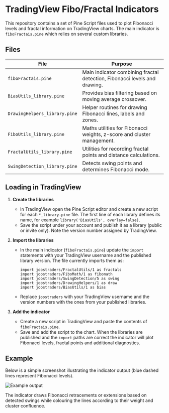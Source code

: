 # TradingView Fibo/Fractal Indicators

This repository contains a set of Pine Script files used to plot Fibonacci levels
and fractal information on TradingView charts. The main indicator is
`fiboFractais.pine` which relies on several custom libraries.

## Files

| File | Purpose |
| ---- | ------- |
| `fiboFractais.pine` | Main indicator combining fractal detection, Fibonacci levels and drawing. |
| `BiasUtils_library.pine` | Provides bias filtering based on moving average crossover. |
| `DrawingHelpers_library.pine` | Helper routines for drawing Fibonacci lines, labels and zones. |
| `FiboUtils_library.pine` | Maths utilities for Fibonacci weights, z-score and cluster management. |
| `FractalUtils_library.pine` | Utilities for recording fractal points and distance calculations. |
| `SwingDetection_library.pine` | Detects swing points and determines Fibonacci mode. |

## Loading in TradingView

1. **Create the libraries**
   - In TradingView open the Pine Script editor and create a new script for each
     `*_library.pine` file. The first line of each library defines its name, for
     example `library('BiasUtils', overlay=false)`.
   - Save the script under your account and publish it as a library (public or
     invite only). Note the version number assigned by TradingView.

2. **Import the libraries**
   - In the main indicator (`fiboFractais.pine`) update the `import` statements
     with your TradingView username and the published library version. The file
     currently imports them as:
     ```pine
     import joostraders/FractalUtils/1 as fractals
     import joostraders/FiboMath/1 as fibomath
     import joostraders/SwingDetection/5 as swing
     import joostraders/DrawingHelpers/1 as draw
     import joostraders/BiasUtils/1 as bias
     ```
   - Replace `joostraders` with your TradingView username and the version
     numbers with the ones from your published libraries.

3. **Add the indicator**
   - Create a new script in TradingView and paste the contents of
     `fiboFractais.pine`.
   - Save and add the script to the chart. When the libraries are published and
     the `import` paths are correct the indicator will plot Fibonacci levels,
     fractal points and additional diagnostics.

## Example

Below is a simple screenshot illustrating the indicator output (blue dashed lines
represent Fibonacci levels).

![Example output](docs/indicator_sample.png)

The indicator draws Fibonacci retracements or extensions based on detected
swings while colouring the lines according to their weight and cluster
confluence.
